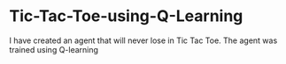 # Tic-Tac-Toe-using-Q-Learning
I have created an agent that will never lose in Tic Tac Toe. The agent was trained using Q-learning
